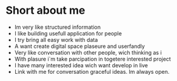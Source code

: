 # Short about me

* Im very like structured information 
* I like building usefull application for people 
* I try bring all easy work with data
* A want create digital space plaseure and userfandly 
* Very like conversation with other people, wich thinking as i  
* With plasure i`m take parcipation in togetere interested project  
* I have many interested idea wich want develop in live 
* Link with me for conversation graceful ideas. Im always open. 

